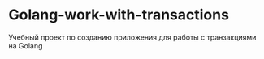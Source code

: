 # Golang-work-with-transactions
Учебный проект по созданию приложения для работы с транзакциями на Golang
